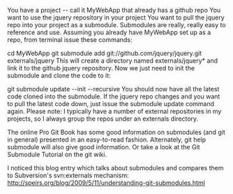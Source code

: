 You have a project -- call it MyWebApp that already has a github repo
You want to use the jquery repository in your project
You want to pull the jquery repo into your project as a submodule.
Submodules are really, really easy to reference and use. Assuming you already have MyWebApp set up as a repo, from terminal issue these commands:

cd MyWebApp
git submodule add git://github.com/jquery/jquery.git externals/jquery
This will create a directory named externals/jquery* and link it to the github jquery repository. Now we just need to init the submodule and clone the code to it:

git submodule update --init --recursive
You should now have all the latest code cloned into the submodule. If the jquery repo changes and you want to pull the latest code down, just issue the submodule update command again. Please note: I typically have a number of external repositories in my projects, so I always group the repos under an externals directory.

The online Pro Git Book has some good information on submodules (and git in general) presented in an easy-to-read fashion. Alternately, git help submodule will also give good information. Or take a look at the Git Submodule Tutorial on the git wiki.

I noticed this blog entry which talks about submodules and compares them to Subversion's svn:externals mechanism: http://speirs.org/blog/2009/5/11/understanding-git-submodules.html
